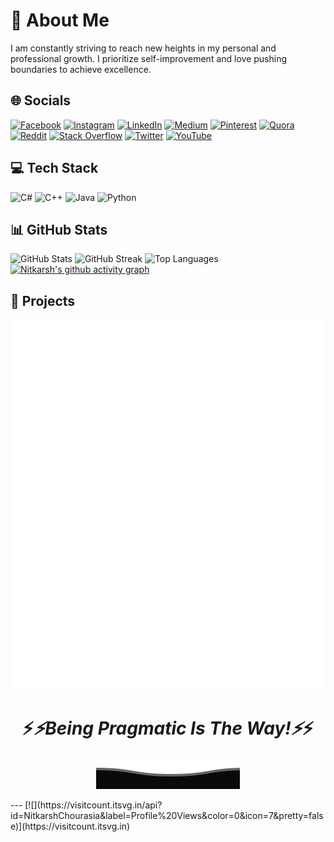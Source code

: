 <!-- Add your introduction or personal statement here -->
# 💫 About Me
I am constantly striving to reach new heights in my personal and professional growth. I prioritize self-improvement and love pushing boundaries to achieve excellence.

<!-- Add links to your CV, resume, project details, and skills -->
## 🌐 Socials
[![Facebook](https://img.shields.io/badge/Facebook-%231877F2.svg?logo=Facebook&logoColor=white)](https://www.facebook.com/nitkarsh.chourasia.3/)
[![Instagram](https://img.shields.io/badge/Instagram-%23E4405F.svg?logo=Instagram&logoColor=white)](https://www.instagram.com/nitkarsh.chourasia/)
[![LinkedIn](https://img.shields.io/badge/LinkedIn-%230077B5.svg?logo=linkedin&logoColor=white)](https://www.linkedin.com/in/nitkarsh-chourasia-a32a21218/)
[![Medium](https://img.shields.io/badge/Medium-12100E?logo=medium&logoColor=white)](https://medium.com/@playnitkarsh)
[![Pinterest](https://img.shields.io/badge/Pinterest-%23E60023.svg?logo=Pinterest&logoColor=white)](https://pinterest.com/NitkarshChourasia/)
[![Quora](https://img.shields.io/badge/Quora-%23B92B27.svg?logo=Quora&logoColor=white)](https://www.quora.com/profile/Nitkarsh-Chourasia-1)
[![Reddit](https://img.shields.io/badge/Reddit-%23FF4500.svg?logo=Reddit&logoColor=white)](https://www.reddit.com/user/NitkarshC)
[![Stack Overflow](https://img.shields.io/badge/-Stackoverflow-FE7A16?logo=stack-overflow&logoColor=white)](https://stackoverflow.com/users/16444659/nitkarsh-chourasia)
[![Twitter](https://img.shields.io/badge/Twitter-%231DA1F2.svg?logo=Twitter&logoColor=white)](https://twitter.com/NitkarshC)
[![YouTube](https://img.shields.io/badge/YouTube-%23FF0000.svg?logo=YouTube&logoColor=white)](https://www.youtube.com/channel/UCjZbPEyOT2M44rN4lq98kNQ)

<!-- Add your tech stack and skills -->
## 💻 Tech Stack
![C#](https://img.shields.io/badge/c%23-%23239120.svg?style=for-the-badge&logo=c-sharp&logoColor=white)
![C++](https://img.shields.io/badge/c++-%2300599C.svg?style=for-the-badge&logo=c%2B%2B&logoColor=white)
![Java](https://img.shields.io/badge/java-%23ED8B00.svg?style=for-the-badge&logo=java&logoColor=white)
![Python](https://img.shields.io/badge/python-3670A0?style=for-the-badge&logo=python&logoColor=ffdd54)
<!-- Add more badges for the technologies you work with -->

<!-- Add your GitHub stats and top languages -->
## 📊 GitHub Stats
![GitHub Stats](https://github-readme-stats.vercel.app/api?username=NitkarshChourasia&theme=highcontrast&hide_border=false&include_all_commits=true&count_private=false)
![GitHub Streak](https://github-readme-streak-stats.herokuapp.com/?user=NitkarshChourasia&theme=highcontrast&hide_border=false)
![Top Languages](https://github-readme-stats.vercel.app/api/top-langs/?username=NitkarshChourasia&theme=highcontrast&hide_border=false&include_all_commits=true&count_private=false&layout=compact)
[![Nitkarsh's github activity graph](https://github-readme-activity-graph.vercel.app/graph?username=NitkarshChourasia&theme=chartreuse-dark)](https://github.com/NitkarshChourasia/github-readme-activity-graph)

<!-- Add your project details -->
## 🚀 Projects
<!-- Add details about your projects, such as descriptions, technologies used, and links to repositories or project pages -->

<!-- Add any additional sections or content you want -->

<!-- Add your own closing message -->
<!--
## Hello

![Visitor Count](https://profile-counter.glitch.me/NitkarshChourasia/count.svg)

## Hello

[![Visitor's Count](https://visitcount.itsvg.in/api?id=NitkarshChourasia&icon=7&color=0)](https://visitcount.itsvg.in)

## Hello

[![](https://visitcount.itsvg.in/api?id=NitkarshChourasia&icon=7&color=0)](https://visitcount.itsvg.in)

## Hello

[![](https://visitcount.itsvg.in/api?id=NitkarshChourasia&label=Profile%20Views&color=0&icon=7&pretty=false)](https://visitcount.itsvg.in)

## Hello

[![](https://visitcount.itsvg.in/api?id=NitkarshChourasia&icon=7&color=0)](https://visitcount.itsvg.in)

## Hello
-->

<!-- Made with ❤️ Nitkarsh -->

<!-- Add any attribution or credits if needed -->
<!-- Made with ❤️ by Nitkarsh -->

<p align="center">
        <img src="https://raw.githubusercontent.com/NitkarshChourasia/NitkarshChourasia/main/my_introduction.svg" alt="Github Stats" />
</p>

<h1 align='center'>⚡️<i>⚡️Being Pragmatic Is The Way!⚡️</i>⚡️</h1>

<p align="center">
        <img src="https://raw.githubusercontent.com/NitkarshChourasia/NitkarshChourasia/main/Bottom.svg" alt="Github Stats" />
</p>
---
[![](https://visitcount.itsvg.in/api?id=NitkarshChourasia&label=Profile%20Views&color=0&icon=7&pretty=false)](https://visitcount.itsvg.in)
